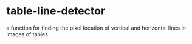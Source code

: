 # table-line-detector
 a function for finding the pixel location of vertical and horizontal lines in images of tables
